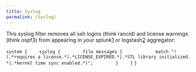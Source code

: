 ```yaml
---
title: Syslog
permalink: /Syslog/
---
```


This syslog filter removes all ssh logins (think rancid) and license warnings (think ospf3) from appearing in your splunk[1](http://www.splunk.com) or logstash[2](http://code.google.com/p/logstash/) aggregator:

`system {`
`    syslog {`
`        file messages {`
`            match "!(.*requires a license.*|.*LICENSE_EXPIRED.*|.*STL library initialized.*|.*kernel time sync enabled.*)";`
`        }`
`    }`
`}`
